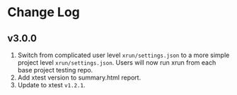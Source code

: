 # Change Log

## v3.0.0
1. Switch from complicated user level `xrun/settings.json` to a more simple project level `xrun/settings.json`. Users will now run xrun from each base  project testing repo.
2. Add xtest version to summary.html report.
3. Update to xtest `v1.2.1`.